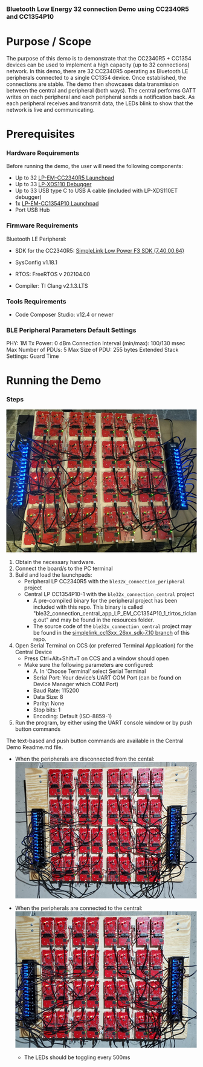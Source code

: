 ### Bluetooth Low Energy 32 connection Demo using CC2340R5 and CC1354P10 ###

Purpose / Scope
===============

The purpose of this demo is to demonstrate that the CC2340R5 + CC1354 devices can be used to implement a high capacity (up to 32 connections) network. In this demo, there are 32 CC2340R5 operating as Bluetooth LE peripherals connected to a single CC1354 device. Once established, the connections are stable. The demo then showcases data transmission between the central and peripheral (both ways). The central performs GATT writes on each peripheral and each peripheral sends a notification back. As each peripheral receives and transmit data, the LEDs blink to show that the network is live and communicating. 

Prerequisites
=============

### Hardware Requirements ###

Before running the demo, the user will need the following components:

- Up to 32 [LP-EM-CC2340R5 Launchpad](https://www.ti.com/tool/LP-EM-CC2340R5)
- Up to 33 [LP-XDS110 Debugger](https://www.ti.com/tool/LP-XDS110ET)
- Up to 33 USB type C to USB A cable (included with LP-XDS110ET debugger)
- 1x [LP-EM-CC1354P10 Launchpad](https://www.ti.com/tool/LP-EM-CC1354P10)
- Port USB Hub

### Firmware Requirements ###
Bluetooth LE Peripheral: 

- SDK for the CC2340R5: [SimpleLink Low Power F3 SDK (7.40.00.64)](https://www.ti.com/tool/download/SIMPLELINK-LOWPOWER-F3-SDK)

- SysConfig v1.18.1
- RTOS: FreeRTOS v 202104.00 
- Compiler: TI Clang v2.1.3.LTS

### Tools Requirements ###

- Code Composer Studio: v12.4 or newer

### BLE Peripheral Parameters Default Settings ###
PHY: 1M
Tx Power: 0 dBm
Connection Interval (min/max): 100/130 msec
Max Number of PDUs: 5
Max Size of PDU: 255 bytes
Extended Stack Settings: Guard Time

Running the Demo
================

### Steps ###

![Hardware Photo](<resources/Hardware Test Platform.png>)

1. Obtain the necessary hardware.
2. Connect the board/s to the PC terminal
3. Build and load the launchpads: 
    - Peripheral LP CC2340R5 with the `ble32x_connection_peripheral` project
    - Central LP CC1354P10-1 with the `ble32x_connection_central` project
        *   A pre-compiled binary for the peripheral project has been included with
            this repo. This binary is called "ble32_connection_central_app_LP_EM_CC1354P10_1_tirtos_ticlang.out"
            and may be found in the resources folder.
        *   The source code of the `ble32x_connection_central` project may be
            found in the [simplelink_cc13xx_26xx_sdk-7.10 branch](https://github.com/TexasInstruments/ble_examples/tree/simplelink_cc13xx_26xx_sdk-7.10) of this repo.
4. Open Serial Terminal on CCS (or preferred Terminal Application) for the Central Device 
    - Press Ctrl+Alt+Shift+T on CCS and a window should open
    - Make sure the following parameters are configured:
        - A. In ‘Choose Terminal’ select Serial Terminal
        - Serial Port: Your device’s UART COM Port (can be found on Device Manager which COM Port)
        - Baud Rate: 115200
        - Data Size: 8
        - Parity: None
        - Stop bits: 1
        - Encoding: Default (ISO-8859-1)
5. Run the program, by either using the UART console window or by push button commands

The text-based and push button commands are available in the Central Demo Readme.md file. 

- When the peripherals are disconnected from the cental:
![Peripherals Disconnected](resources/Peripherals_Dis.png)

- When the peripherals are connected to the central:
![Peripherals Connected](resources/Peripherals_Con.png)
    - The LEDs should be toggling every 500ms 